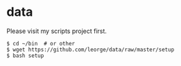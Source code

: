 # data

Please visit my scripts project first.

    $ cd ~/bin  # or other
    $ wget https://github.com/leorge/data/raw/master/setup
    $ bash setup
